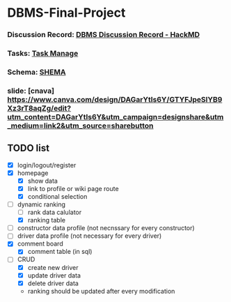 # DBMS-Final-Project

### Discussion Record: [DBMS Discussion Record - HackMD](https://hackmd.io/SBdM9OZxQySrECQyWT2qrg?both)
### Tasks: [Task Manage](https://trello.com/invite/b/671903e1baa77c8f000e6782/ATTI3941be7f36096958e39fc625b0712b97AB5E792A/dbms)
### Schema: [SHEMA](https://www.drawdb.app/editor?shareId=93a794d8f72495bb19ea43a748d2dda0)
### slide: [cnava] https://www.canva.com/design/DAGarYtIs6Y/GTYFJpeSlYB9Xz3rT8aqZg/edit?utm_content=DAGarYtIs6Y&utm_campaign=designshare&utm_medium=link2&utm_source=sharebutton

## TODO list
- [x] login/logout/register
- [x] homepage
  - [x] show data
  - [x] link to profile or wiki page route
  - [x] conditional selection
- [ ] dynamic ranking
  - [ ] rank data calulator
  - [x] ranking table 
- [ ] constructor data profile (not necnssary for every constructor)
- [ ] driver data profile (not necessary for every driver)
- [x] comment board
  - [x] comment table (in sql)
- [ ] CRUD
  - [x] create new driver
  - [x] update driver data
  - [x] delete driver data
  - ranking should be updated after every modification 
